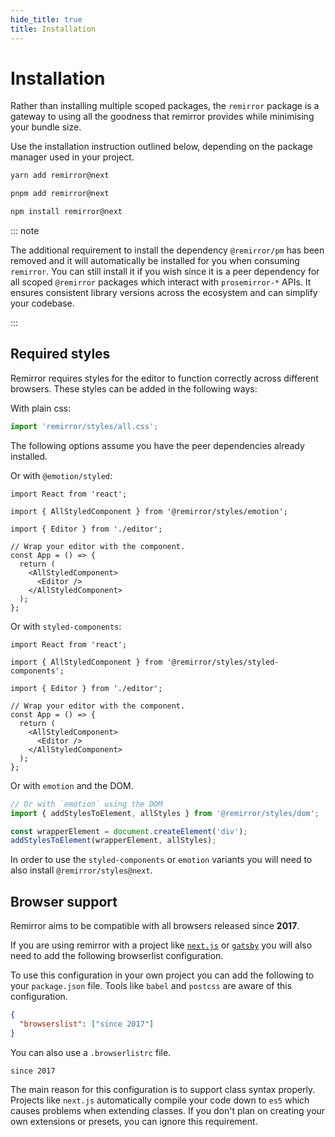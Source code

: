 ```yaml
---
hide_title: true
title: Installation
---
```


# Installation

Rather than installing multiple scoped packages, the `remirror` package is a gateway to using all the goodness that remirror provides while minimising your bundle size.

Use the installation instruction outlined below, depending on the package manager used in your project.

```bash
yarn add remirror@next
```

```bash
pnpm add remirror@next
```

```bash
npm install remirror@next
```

::: note

The additional requirement to install the dependency `@remirror/pm` has been removed and it will automatically be installed for you when consuming `remirror`. You can still install it if you wish since it is a peer dependency for all scoped `@remirror` packages which interact with `prosemirror-*` APIs. It ensures consistent library versions across the ecosystem and can simplify your codebase.

:::

## Required styles

Remirror requires styles for the editor to function correctly across different browsers. These styles can be added in the following ways:

With plain css:

```ts
import 'remirror/styles/all.css';
```

The following options assume you have the peer dependencies already installed.

Or with `@emotion/styled`:

```tsx
import React from 'react';

import { AllStyledComponent } from '@remirror/styles/emotion';

import { Editor } from './editor';

// Wrap your editor with the component.
const App = () => {
  return (
    <AllStyledComponent>
      <Editor />
    </AllStyledComponent>
  );
};
```

Or with `styled-components`:

```tsx
import React from 'react';

import { AllStyledComponent } from '@remirror/styles/styled-components';

import { Editor } from './editor';

// Wrap your editor with the component.
const App = () => {
  return (
    <AllStyledComponent>
      <Editor />
    </AllStyledComponent>
  );
};
```

Or with `emotion` and the DOM.

```ts
// Or with `emotion` using the DOM
import { addStylesToElement, allStyles } from '@remirror/styles/dom';

const wrapperElement = document.createElement('div');
addStylesToElement(wrapperElement, allStyles);
```

In order to use the `styled-components` or `emotion` variants you will need to also install `@remirror/styles@next`.

## Browser support

Remirror aims to be compatible with all browsers released since **2017**.

If you are using remirror with a project like [`next.js`](https://nextjs.org/) or [`gatsby`](https://www.gatsbyjs.org/) you will also need to add the following browserlist configuration.

To use this configuration in your own project you can add the following to your `package.json` file. Tools like `babel` and `postcss` are aware of this configuration.

```json
{
  "browserslist": ["since 2017"]
}
```

You can also use a `.browserlistrc` file.

```markup
since 2017
```

The main reason for this configuration is to support class syntax properly. Projects like `next.js` automatically compile your code down to `es5` which causes problems when extending classes. If you don't plan on creating your own extensions or presets, you can ignore this requirement.
